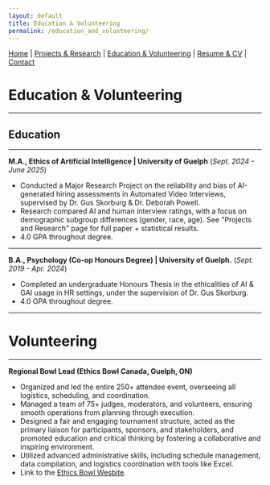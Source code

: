 ```yaml
---
layout: default
title: Education & Volunteering
permalink: /education_and_volunteering/
---
```


[Home](/) | [Projects & Research](/projects_and_research) | [Education & Volunteering](/education_and_volunteering) | [Resume & CV](/resume_and_cv) | [Contact](/contact)



# Education & Volunteering

* * *
## Education
* * *
**M.A., Ethics of Artificial Intelligence | University of Guelph** 
(_Sept. 2024 - June 2025_)
- Conducted a Major Research Project on the reliability and bias of AI-generated hiring assessments in Automated Video Interviews, supervised by Dr. Gus Skorburg & Dr. Deborah Powell.
- Research compared AI and human interview ratings, with a focus on demographic subgroup differences (gender, race, age). See "Projects and Research" page for full paper + statistical results.
- 4.0 GPA throughout degree.

* * *
**B.A., Psychology (Co-op Honours Degree) | University of Guelph.** 
(_Sept. 2019 - Apr. 2024_)
- Completed an undergraduate Honours Thesis in the ethicalities of AI & GAI usage in HR settings, under the supervision of Dr. Gus Skorburg.
- 4.0 GPA throughout degree.

* * *
# Volunteering
* * * 
**Regional Bowl Lead (Ethics Bowl Canada, Guelph, ON)** 
- Organized and led the entire 250+ attendee event, overseeing all logistics, scheduling, and coordination.
- Managed a team of 75+ judges, moderators, and volunteers, ensuring smooth operations from planning through execution.
- Designed a fair and engaging tournament structure, acted as the primary liaison for participants, sponsors, and stakeholders, and promoted education and critical thinking by fostering a collaborative and inspiring environment.
- Utilized advanced administrative skills, including schedule management, data compilation, and logistics coordination with tools like Excel.
- Link to the [Ethics Bowl Wesbite](https://ethicsbowl.ca/). 
